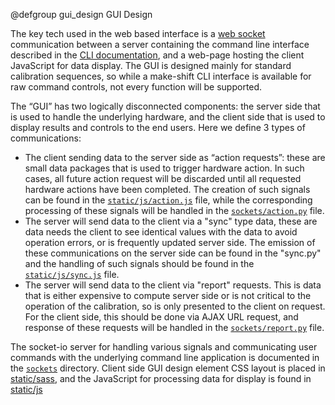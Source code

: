 @defgroup gui_design GUI Design

The key tech used in the web based interface is a [web socket][websocket]
communication between a server containing the command line interface described in
the [CLI documentation](../ctlcmd), and a web-page hosting the client JavaScript
for data display. The GUI is designed mainly for standard calibration sequences,
so while a make-shift CLI interface is available for raw command controls, not
every function will be supported.

The “GUI” has two logically disconnected components: the server side that is used
to handle the underlying hardware, and the client side that is used to display
results and controls to the end users. Here we define 3 types of communications:

- The client sending data to the server side as “action requests”: these are
  small data packages that is used to trigger hardware action. In such cases, all
  future action request will be discarded until all requested hardware actions
  have been completed. The creation of such signals can be found in the
  [`static/js/action.js`](static/js) file, while the corresponding processing of
  these signals will be handled in the [`sockets/action.py`](sockets) file.
- The server will send data to the client via a "sync" type data, these are data
  needs the client to see identical values with the data to avoid operation
  errors, or is frequently updated server side. The emission of these
  communications on the server side can be found in the "sync.py" and the
  handling of such signals should be found in the
  [`static/js/sync.js`](static/js) file.
- The server will send data to the client via "report" requests. This is data
  that is either expensive to compute server side or is not critical to the
  operation of the calibration, so is only presented to the client on request.
  For the client side, this should be done via AJAX URL request, and response of
  these requests will be handled in the [`sockets/report.py`](sockets) file.

The socket-io server for handling various signals and communicating user commands
with the underlying command line application is documented in the
[`sockets`](sockets) directory. Client side GUI design element CSS layout is
placed in [static/sass](static), and the JavaScript for processing data for
display is found in [static/js](static)

[websocket]: https://en.wikipedia.org/wiki/WebSocket
